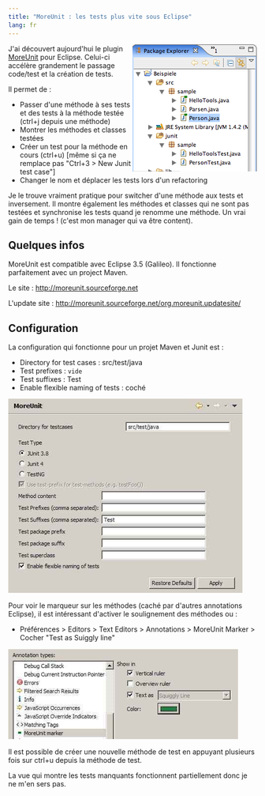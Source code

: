 ```yaml
---
title: "MoreUnit : les tests plus vite sous Eclipse"
lang: fr
---
```


<img src="/assets/images/posts/classDecoration.png" style="float:right"/>

J'ai découvert aujourd'hui le plugin [MoreUnit](http://moreunit.sourceforge.net) pour Eclipse. Celui-ci accélère grandement le passage code/test et la création de tests.

Il permet de :

- Passer d'une méthode à ses tests et des tests à la méthode testée (ctrl+j depuis une méthode)
- Montrer les méthodes et classes testées
- Créer un test pour la méthode en cours (ctrl+u) [même si ça ne remplace pas "Ctrl+3 &gt; New Junit test case"]
- Changer le nom et déplacer les tests lors d'un refactoring

Je le trouve vraiment pratique pour switcher d'une méthode aux tests et inversement. Il montre également les méthodes et classes qui ne sont pas testées et synchronise les tests quand je renomme une méthode. Un vrai gain de temps ! (c'est mon manager qui va être content).

## Quelques infos

MoreUnit est compatible avec Eclipse 3.5 (Galileo). Il fonctionne parfaitement avec un project Maven.

Le site : http://moreunit.sourceforge.net

L'update site : http://moreunit.sourceforge.net/org.moreunit.updatesite/

## Configuration

La configuration qui fonctionne pour un projet Maven et Junit est :

- Directory for test cases : src/test/java
- Test prefixes : `vide`
- Test suffixes : Test
- Enable flexible naming of tests : coché

![](/assets/images/posts/moreUnit_pref_maven.jpg)

Pour voir le marqueur sur les méthodes (caché par d'autres annotations Eclipse), il est intéressant d'activer le soulignement des méthodes ou :

- Préférences &gt; Editors &gt; Text Editors &gt; Annotations &gt; MoreUnit Marker &gt; Cocher "Test as Suiggly line"

![](/assets/images/posts/moreUnit_pref_annotations.jpg)

Il est possible de créer une nouvelle méthode de test en appuyant plusieurs fois sur ctrl+u depuis la méthode de test.

La vue qui montre les tests manquants fonctionnent partiellement donc je ne m'en sers pas.
